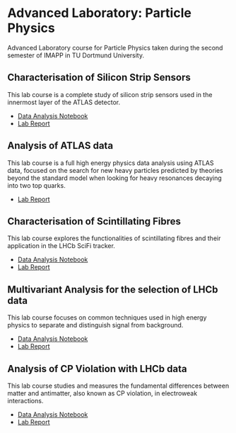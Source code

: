 # Advanced Laboratory: Particle Physics
Advanced Laboratory course for Particle Physics taken during the second semester of IMAPP in TU Dortmund University.

## Characterisation of Silicon Strip Sensors
This lab course is a complete study of silicon strip sensors used in the innermost layer of the ATLAS detector. 

- [Data Analysis Notebook](Characterisation-of-Silicon-Strip-Sensor-for-ATLAS-experiment/Notebook/SiliconSensorCodeAnalysis.ipynb)
- [Lab Report](Characterisation-of-Silicon-Strip-Sensor-for-ATLAS-experiment/Lab_Report/Characterisation_of_silicon_strip_sensors.pdf)

## Analysis of ATLAS data
This lab course is a full high energy physics data analysis using ATLAS data, focused on the search for new heavy particles predicted by theories beyond the standard model when looking for heavy resonances decaying into two top quarks.
- [Lab Report](Analysis-of-ATLAS-data/Lab_Report/ATLAS_report.pdf)

## Characterisation of Scintillating Fibres
This lab course explores the functionalities of scintillating fibres and their application in the LHCb SciFi tracker.
- [Data Analysis Notebook](Scintillating-Fibres-for-the-LHCb-experiment/Notebook/SciFiAnalysis.ipynb)
- [Lab Report](Scintillating-Fibres-for-the-LHCb-experiment/Lab_Report/SciFi_report.pdf)

## Multivariant Analysis for the selection of LHCb data
This lab course focuses on common techniques used in high energy physics to separate and distinguish signal from background. 
- [Data Analysis Notebook](MVA-for-the-LHCb-experiment/Notebook/MVA.ipynb)
- [Lab Report](MVA-for-the-LHCb-experiment/Lab_Report/MVA_report_.pdf)

## Analysis of CP Violation with LHCb data 
This lab course studies and measures the fundamental differences between matter and antimatter, also known as CP violation, in electroweak interactions.
- [Data Analysis Notebook](CP-Violation-for-the-LHCb-experiment/Notebook/CPVlabcourse.ipynb)
- [Lab Report](CP-Violation-for-the-LHCb-experiment/Lab_Report/CPV_report.pdf)



